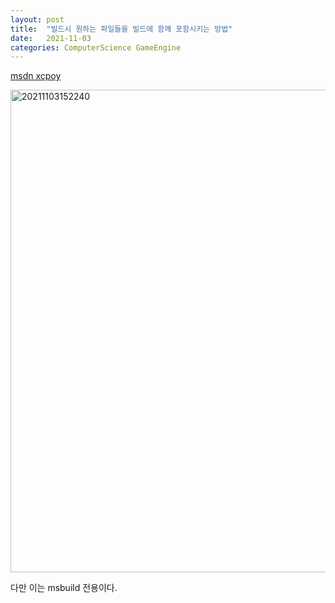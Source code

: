 ```yaml
---
layout: post
title:  "빌드시 원하는 파일들을 빌드에 함께 포함시키는 방법"
date:   2021-11-03
categories: ComputerScience GameEngine
---
```


[msdn xcpoy](https://docs.microsoft.com/en-us/windows-server/administration/windows-commands/xcopy)          

<img width="772" alt="20211103152240" src="https://user-images.githubusercontent.com/33873804/140021825-df5dcee8-8987-40cd-b18e-66baa7471b52.png">          

다만 이는 msbuild 전용이다.          